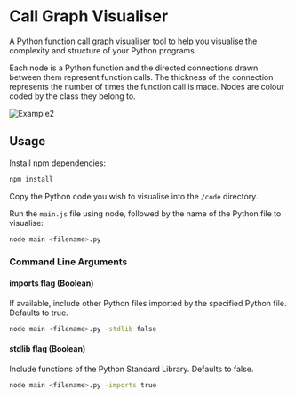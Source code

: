 # Call Graph Visualiser

A Python function call graph visualiser tool to help you visualise the complexity and structure of your Python programs.

Each node is a Python function and the directed connections drawn between them represent function calls. The thickness of the connection represents the number of times the function call is made. Nodes are colour coded by the class they belong to.

![Example2](https://user-images.githubusercontent.com/41476809/139538596-ed31f372-2c31-4e9a-9bb1-871411bb8a8a.png)

## Usage

Install npm dependencies:

```bash
npm install
```

Copy the Python code you wish to visualise into the <code>/code</code> directory.

Run the <code>main.js</code> file using node, followed by the name of the Python file to visualise:

```bash
node main <filename>.py
```

### Command Line Arguments

#### imports flag (Boolean)
If available, include other Python files imported by the specified Python file. Defaults to true.

```bash
node main <filename>.py -stdlib false
```

#### stdlib flag (Boolean)
Include functions of the Python Standard Library. Defaults to false.

```bash
node main <filename>.py -imports true
```
